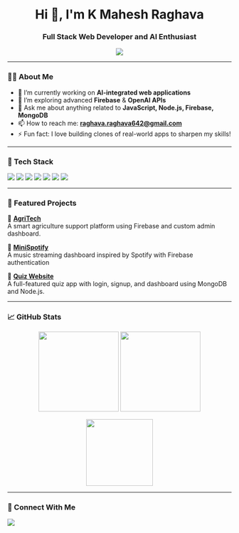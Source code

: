<h1 align="center">Hi 👋, I'm K Mahesh Raghava</h1>
<h3 align="center">Full Stack Web Developer and AI Enthusiast</h3>

<p align="center">
  <img src="https://readme-typing-svg.herokuapp.com/?lines=Passionate+Web+Developer;Loves+AI,+Firebase+and+JS;Always+Learning+New+Things&center=true&width=500&height=45">
</p>

---

### 👨‍💻 About Me
- 🔭 I’m currently working on **AI-integrated web applications**
- 🌱 I’m exploring advanced **Firebase** & **OpenAI APIs**
- 💬 Ask me about anything related to **JavaScript, Node.js, Firebase, MongoDB**
- 📫 How to reach me: **raghava.raghava642@gmail.com**
- ⚡ Fun fact: I love building clones of real-world apps to sharpen my skills!

---

### 🚀 Tech Stack

<p align="left">
  <img src="https://img.shields.io/badge/HTML5-E34F26?style=for-the-badge&logo=html5&logoColor=white"/>
  <img src="https://img.shields.io/badge/CSS3-1572B6?style=for-the-badge&logo=css3&logoColor=white"/>
  <img src="https://img.shields.io/badge/JavaScript-F7DF1E?style=for-the-badge&logo=javascript&logoColor=black"/>
  <img src="https://img.shields.io/badge/Node.js-339933?style=for-the-badge&logo=nodedotjs&logoColor=white"/>
  <img src="https://img.shields.io/badge/Express.js-000000?style=for-the-badge&logo=express&logoColor=white"/>
  <img src="https://img.shields.io/badge/Firebase-FFCA28?style=for-the-badge&logo=firebase&logoColor=black"/>
  <img src="https://img.shields.io/badge/MongoDB-4EA94B?style=for-the-badge&logo=mongodb&logoColor=white"/>
</p>

---

### 📌 Featured Projects

🔸 [**AgriTech**](https://agritech-web-pi.vercel.app/)  
A smart agriculture support platform using Firebase and custom admin dashboard.

🔸 [**MiniSpotify**](https://minispotify2830.onrender.com/)  
A music streaming dashboard inspired by Spotify with Firebase authentication

🔸 [**Quiz Website**](https://quiz-web2830.onrender.com/)  
A full-featured quiz app with login, signup, and dashboard using MongoDB and Node.js.

---

### 📈 GitHub Stats

<p align="center">
  <img src="https://github-readme-stats.vercel.app/api?username=MaheshRaghava&show_icons=true&theme=radical" height="180"/>
  <img src="https://github-readme-streak-stats.herokuapp.com/?user=MaheshRaghava&theme=radical" height="180"/>
</p>

<p align="center">
  <img src="https://github-readme-stats.vercel.app/api/top-langs/?username=MaheshRaghava&layout=compact&theme=radical" height="150"/>
</p>

---

### 🔗 Connect With Me
<p>
  <a href="https://in.linkedin.com/in/mahesh-raghava-361a51305" target="_blank">
    <img src="https://img.shields.io/badge/LinkedIn-blue?style=for-the-badge&logo=linkedin&logoColor=white"/>
  </a>
</p>
